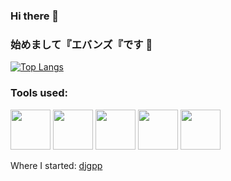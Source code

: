 ### Hi there 👋
### 始めまして『エバンズ『です 👋

[![Top Langs](https://github-readme-stats.vercel.app/api/top-langs/?username=wtfsystems&layout=compact&theme=outrun)](https://github.com/anuraghazra/github-readme-stats)

### Tools used:

<p float="left">
<a href="https://archlinux.org/"><img src="https://github.com/wtfsystems/wtfsystems/blob/main/images/arch.png" height="64"/></a>
<a href="https://www.mozilla.org"><img src="https://github.com/wtfsystems/wtfsystems/blob/main/images/firefox.png" height="64"/></a>
<a href="https://code.visualstudio.com"><img src="https://github.com/wtfsystems/wtfsystems/blob/main/images/code.png" height="64"/></a>
<a href="https://hyper.is"><img src="https://github.com/wtfsystems/wtfsystems/blob/main/images/hyper.png" height="64"/></a>
<a href="https://simplenote.com"><img src="https://github.com/wtfsystems/wtfsystems/blob/main/images/simplenote.png" height="64"/></a>
</p>

Where I started: <a href="https://www.delorie.com/djgpp/">djgpp</a>
